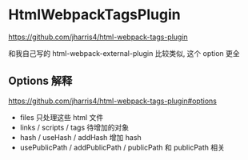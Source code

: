 # HtmlWebpackTagsPlugin

https://github.com/jharris4/html-webpack-tags-plugin

和我自己写的 html-webpack-external-plugin 比较类似, 这个 option 更全

## Options 解释

https://github.com/jharris4/html-webpack-tags-plugin#options

- files 只处理这些 html 文件
- links / scripts / tags 待增加的对象
- hash / useHash / addHash 增加 hash
- usePublicPath / addPublicPath / publicPath 和 publicPath 相关
